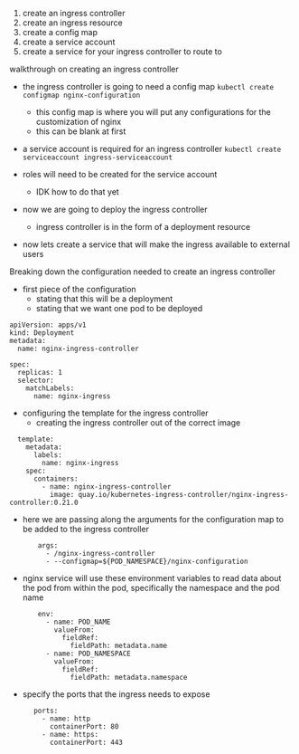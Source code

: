 1. create an ingress controller
2. create an ingress resource
3. create a config map 
4. create a service account 
5. create a service for your ingress controller to route to 



walkthrough on creating an ingress controller

- the ingress controller is going to need a config map 
``` kubectl create configmap nginx-configuration ```
    - this config map is where you will put any configurations for the customization of nginx
    - this can be blank at first 

- a service account is required for an ingress controller
``` kubectl create serviceaccount ingress-serviceaccount ```

- roles will need to be created for the service account 
    - IDK how to do that yet

- now we are going to deploy the ingress controller
    - ingress controller is in the form of a deployment resource

- now lets create a service that will make the ingress available to external users

Breaking down the configuration needed to create an ingress controller 

- first piece of the configuration
    - stating that this will be a deployment
    - stating that we want one pod to be deployed 
```
apiVersion: apps/v1
kind: Deployment
metadata:
  name: nginx-ingress-controller

spec:
  replicas: 1
  selector:
    matchLabels:
      name: nginx-ingress
```
- configuring the template for the ingress controller
    - creating the ingress controller out of the correct image 

```
  template:
    metadata:
      labels:
        name: nginx-ingress
    spec:
      containers:
        - name: nginx-ingress-controller
          image: quay.io/kubernetes-ingress-controller/nginx-ingress-controller:0.21.0
```
- here we are passing along the arguments for the configuration map to be added to the ingress controller
```
       args:
         - /nginx-ingress-controller
         - --configmap=${POD_NAMESPACE}/nginx-configuration 
```
- nginx service will use these environment variables to read data about the pod from within the pod, specifically the namespace and the pod name 
```
       env:
         - name: POD_NAME
           valueFrom:
             fieldRef:
               fieldPath: metadata.name
         - name: POD_NAMESPACE
           valueFrom:
             fieldRef:
               fieldPath: metadata.namespace
```
- specify the ports that the ingress needs to expose 
```
      ports:
        - name: http
          containerPort: 80
        - name: https:
          containerPort: 443
```
           
